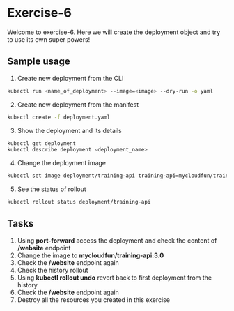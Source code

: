 # Exercise-6

Welcome to exercise-6. Here we will create the deployment object and try to use its own super powers!

## Sample usage

1. Create new deployment from the CLI

```bash
kubectl run <name_of_deployment> --image=<image> --dry-run -o yaml
```

2. Create new deployment from the manifest

```bash
kubectl create -f deployment.yaml
```

3. Show the deployment and its details

```bash
kubectl get deployment
kubectl describe deployment <deployment_name>
```

4. Change the deployment image

```bash
kubectl set image deployment/training-api training-api=mycloudfun/training-api:2.0
```

5. See the status of rollout 

```bash
kubectl rollout status deployment/training-api
```

## Tasks

1. Using **port-forward** access the deployment and check the content of **/website** endpoint
2. Change the image to **mycloudfun/training-api:3.0**
3. Check the **/website** endpoint again
4. Check the history rollout
5. Using **kubectl rollout undo** revert back to first deployment from the history
6. Check the **/website** endpoint again
7. Destroy all the resources you created in this exercise

